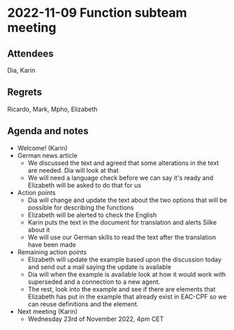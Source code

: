 # 2022-11-09 Function subteam meeting


## Attendees

Dia, Karin


## Regrets

Ricardo, Mark, Mpho, Elizabeth


## Agenda and notes



* Welcome! (Karin)
* German news article
    * We discussed the text and agreed that some alterations in the text are needed. Dia will look at that
    * We will need a language check before we can say it's ready and Elizabeth will be asked to do that for us 
* Action points
    * Dia will change and update the text about the two options that will be possible for describing the functions
    * Elizabeth will be alerted to check the English
    * Karin puts the text in the document for translation and alerts Silke about it
    * We will use our German skills to read the text after the translation have been made
* Remaining action points
    * Elizabeth will update the example based upon the discussion today and send out a mail saying the update is available
    * Dia will when the example is available look at how it would work with superseded and a connection to a new agent.
    * The rest, look into the example and see if there are elements that Elizabeth has put in the example that already exist in EAC-CPF so we can reuse definitions and the element.
* Next meeting (Karin)
    * Wednesday 23rd of November 2022, 4pm CET
